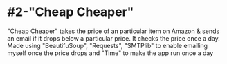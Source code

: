 # #2-"Cheap Cheaper"
"Cheap Cheaper" takes the price of an particular item on Amazon & sends an email if it drops below a
particular price. It checks the price once a day. Made using "BeautifuSoup", "Requests", "SMTPlib" to enable
emailing myself once the price drops and "Time" to make the app run once a day
